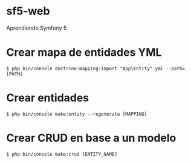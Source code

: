 # sf5-web
Aprendiendo Symfony 5

# Crear mapa de entidades YML
```
$ php bin/console doctrine:mapping:import "App\Entity" yml --path=[PATH]
```

# Crear entidades
```
$ php bin/console make:entity --regenerate [MAPPING]
```


# Crear CRUD en base a un modelo
```
$ php bin/console make:crud [ENTITY_NAME]
```
